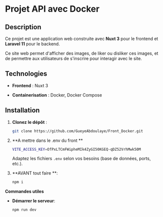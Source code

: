 # Projet API avec Docker

## Description

Ce projet est une application web construite avec **Nuxt 3** pour le frontend et **Laravel 11** pour le backend.

Ce site web permet d'afficher des images, de liker ou disliker ces images, et de permettre aux utilisateurs de s'inscrire pour interagir avec le site.

## Technologies

- **Frontend** : Nuxt 3

- **Containerisation** : Docker, Docker Compose

## Installation

1. **Clonez le dépôt** :

   ```bash
   git clone https://github.com/GueyeAbdoulaye/Front_Docker.git
   ```

2. \*\*A mettre dans le .env du front \*\*

   ```bash
   VITE_ACCESS_KEY=OfPxLTCmFWipheMIk4ZyGI50KGEQ-qDZ52VrhMwk50M
   ```

   Adaptez les fichiers `.env` selon vos besoins (base de données, ports, etc.).

3. \*\*AVANT tout faire \*\*:

   ```bash
   npm i 
   ```

**Commandes utiles**

- **Démarrer le serveur**:
  ```bash
  npm run dev
  ```

